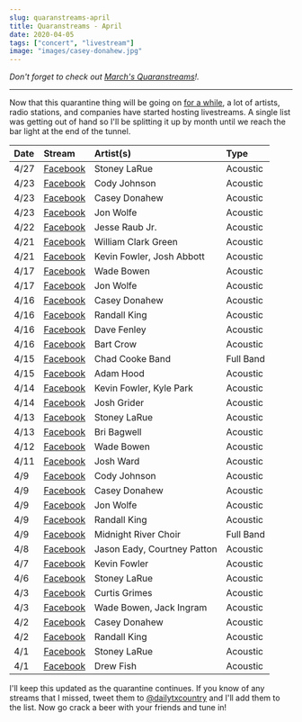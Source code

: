 ```yaml
---
slug: quaranstreams-april
title: Quaranstreams - April
date: 2020-04-05
tags: ["concert", "livestream"]
image: "images/casey-donahew.jpg"
---
```


_Don't forget to check out [March's Quaranstreams][quaranstreams-march]!._

---

Now that this quarantine thing will be going on [for a while][ny-times], a lot of artists, radio stations, and companies have started hosting livestreams. A single list was getting out of hand so I'll be splitting it up by month until we reach the bar light at the end of the tunnel.

| Date | Stream                           | Artist(s)                   | Type      |
| :--- | :------------------------------- | :-------------------------- | :-------- |
| 4/27 | [Facebook][stoney-larue-4]       | Stoney LaRue                | Acoustic  |
| 4/23 | [Facebook][cody-johnson-2]       | Cody Johnson                | Acoustic  |
| 4/23 | [Facebook][casey-donahew-4]      | Casey Donahew               | Acoustic  |
| 4/23 | [Facebook][jon-wolfe-3]          | Jon Wolfe                   | Acoustic  |
| 4/22 | [Facebook][jesse-raub-jr]        | Jesse Raub Jr.              | Acoustic  |
| 4/21 | [Facebook][william-clark-green]  | William Clark Green         | Acoustic  |
| 4/21 | [Facebook][kevin-fowler-3]       | Kevin Fowler, Josh Abbott   | Acoustic  |
| 4/17 | [Facebook][wade-bowen-3]         | Wade Bowen                  | Acoustic  |
| 4/17 | [Facebook][jon-wolfe-2]          | Jon Wolfe                   | Acoustic  |
| 4/16 | [Facebook][casey-donahew-3]      | Casey Donahew               | Acoustic  |
| 4/16 | [Facebook][randall-king-3]       | Randall King                | Acoustic  |
| 4/16 | [Facebook][dave-fenley]          | Dave Fenley                 | Acoustic  |
| 4/16 | [Facebook][bart-crow]            | Bart Crow                   | Acoustic  |
| 4/15 | [Facebook][chad-cooke]           | Chad Cooke Band             | Full Band |
| 4/15 | [Facebook][adam-hood]            | Adam Hood                   | Acoustic  |
| 4/14 | [Facebook][kevin-fowler-2]       | Kevin Fowler, Kyle Park     | Acoustic  |
| 4/14 | [Facebook][josh-grider]          | Josh Grider                 | Acoustic  |
| 4/13 | [Facebook][stoney-larue-3]       | Stoney LaRue                | Acoustic  |
| 4/13 | [Facebook][bri-bagwell]          | Bri Bagwell                 | Acoustic  |
| 4/12 | [Facebook][wade-bowen-2]         | Wade Bowen                  | Acoustic  |
| 4/11 | [Facebook][josh-ward]            | Josh Ward                   | Acoustic  |
| 4/9  | [Facebook][cody-johnson-1]       | Cody Johnson                | Acoustic  |
| 4/9  | [Facebook][casey-donahew-2]      | Casey Donahew               | Acoustic  |
| 4/9  | [Facebook][jon-wolfe-1]          | Jon Wolfe                   | Acoustic  |
| 4/9  | [Facebook][randall-king-2]       | Randall King                | Acoustic  |
| 4/9  | [Facebook][midnight-river-choir] | Midnight River Choir        | Full Band |
| 4/8  | [Facebook][jason-eady]           | Jason Eady, Courtney Patton | Acoustic  |
| 4/7  | [Facebook][kevin-fowler-1]       | Kevin Fowler                | Acoustic  |
| 4/6  | [Facebook][stoney-larue-2]       | Stoney LaRue                | Acoustic  |
| 4/3  | [Facebook][curtis-grimes]        | Curtis Grimes               | Acoustic  |
| 4/3  | [Facebook][wade-bowen-1]         | Wade Bowen, Jack Ingram     | Acoustic  |
| 4/2  | [Facebook][casey-donahew-1]      | Casey Donahew               | Acoustic  |
| 4/2  | [Facebook][randall-king-1]       | Randall King                | Acoustic  |
| 4/1  | [Facebook][stoney-larue-1]       | Stoney LaRue                | Acoustic  |
| 4/1  | [Facebook][drew-fish]            | Drew Fish                   | Acoustic  |

I'll keep this updated as the quarantine continues. If you know of any streams that I missed, tweet them to [@dailytxcountry][twitter] and I'll add them to the list. Now go crack a beer with your friends and tune in!

[ny-times]: https://www.nytimes.com/2020/03/29/world/coronavirus-live-news-updates.html
[quaranstreams-march]: /posts/quaranstreams-march
[stoney-larue-4]: https://www.facebook.com/144950267652/videos/249171589783224
[cody-johnson-2]: https://www.facebook.com/12417566442/videos/2504274209884782
[casey-donahew-4]: https://www.facebook.com/121598385287/videos/1092896624411491
[jon-wolfe-3]: https://www.facebook.com/7764681979/videos/3029817460443904
[jesse-raub-jr]: https://www.facebook.com/134771449877168/videos/1096742554024277
[william-clark-green]: https://www.facebook.com/187056042495/videos/875606182853494
[kevin-fowler-3]: https://www.facebook.com/15822102761/videos/518192468838172
[wade-bowen-3]: https://www.facebook.com/17995575887/videos/2602697216615357
[jon-wolfe-2]: https://www.facebook.com/7764681979/videos/244368363376186
[casey-donahew-3]: https://www.facebook.com/121598385287/videos/1895242203942658
[randall-king-3]: https://www.facebook.com/114539201938287/videos/221080452488094
[dave-fenley]: https://www.facebook.com/464449500251833/videos/251953745852944
[bart-crow]: https://www.facebook.com/464449500251833/videos/570090676934348
[chad-cooke]: https://www.facebook.com/464449500251833/videos/567740077179411
[adam-hood]: https://www.facebook.com/464449500251833/videos/841409059690960
[kevin-fowler-2]: https://www.facebook.com/15822102761/videos/153991239342416
[josh-grider]: https://www.facebook.com/464449500251833/videos/2503391176593066
[stoney-larue-3]: https://www.facebook.com/144950267652/videos/553685335136570
[bri-bagwell]: https://www.facebook.com/464449500251833/videos/848215552324718
[wade-bowen-2]: https://www.facebook.com/17995575887/videos/1086658571712441
[josh-ward]: https://www.facebook.com/464449500251833/videos/2760184867429683
[cody-johnson-1]: https://www.facebook.com/12417566442/videos/223100655567405
[casey-donahew-2]: https://www.facebook.com/121598385287/videos/647124112534158
[jon-wolfe-1]: https://www.facebook.com/7764681979/videos/3198340600200534
[randall-king-2]: https://www.facebook.com/114539201938287/videos/3499885140028349
[midnight-river-choir]: https://www.facebook.com/464449500251833/videos/2934820809932261
[jason-eady]: https://www.facebook.com/464449500251833/videos/231834371352682
[kevin-fowler-1]: https://www.facebook.com/15822102761/videos/239211790781245
[stoney-larue-2]: https://www.facebook.com/144950267652/videos/2961231943897477
[curtis-grimes]: https://www.facebook.com/464449500251833/videos/215002039732026
[wade-bowen-1]: https://www.facebook.com/17995575887/videos/908794339533599
[casey-donahew-1]: https://www.facebook.com/121598385287/videos/524808571802175
[randall-king-1]: https://www.facebook.com/114539201938287/videos/2517096865230046
[stoney-larue-1]: https://www.facebook.com/144950267652/videos/899047443870671
[drew-fish]: https://www.facebook.com/464449500251833/videos/213093483259969
[twitter]: https://twitter.com/dailytxcountry
